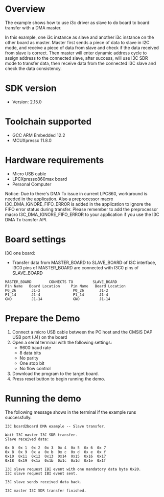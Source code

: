 Overview
========
The example shows how to use i3c driver as slave to do board to board transfer with a DMA master.

In this example, one i3c instance as slave and another i3c instance on the other board as master.
Master first sends a piece of data to slave in I2C mode, and receive a piece of data from slave
and check if the data received from slave is correct. Then master will enter dynamic address cycle
to assign address to the connected slave, after success, will use I3C SDR mode to transfer data,
then receive data from the connected I3C slave and check the data consistency.

SDK version
===========
- Version: 2.15.0

Toolchain supported
===================
- GCC ARM Embedded  12.2
- MCUXpresso  11.8.0

Hardware requirements
=====================
- Micro USB cable
- LPCXpresso860max board
- Personal Computer

Notice:
Due to there's DMA Tx issue in current LPC860, workaround is needed in the application. Also a preprocessor macro I3C_DMA_IGNORE_FIFO_ERROR
is added in the application to ignore the FIFO error status during transfer. Please remember to add the preprocessor macro I3C_DMA_IGNORE_FIFO_ERROR
to your application if you use the I3C DMA Tx transfer API.

Board settings
==============
I3C one board:
  + Transfer data from MASTER_BOARD to SLAVE_BOARD of I3C interface, I3C0 pins of MASTER_BOARD are connected with
    I3C0 pins of SLAVE_BOARD
~~~~~~~~~~~~~~~~~~~~~~~~~~~~~~~~~~~~~~~~~~~~~~~~~~~~~~
MASTER_BOARD        CONNECTS TO         SLAVE_BOARD
Pin Name   Board Location     Pin Name   Board Location
P0_26       J1-2               P0_26       J1-2
P1_14       J1-4               P1_14       J1-4
GND         J1-14              GND         J1-14
~~~~~~~~~~~~~~~~~~~~~~~~~~~~~~~~~~~~~~~~~~~~~~~~~~~~~~

Prepare the Demo
================
1.  Connect a micro USB cable between the PC host and the CMSIS DAP USB port (J4) on the board
2.  Open a serial terminal with the following settings:
    - 9600 baud rate
    - 8 data bits
    - No parity
    - One stop bit
    - No flow control
3.  Download the program to the target board.
4.  Press reset button to begin running the demo.

Running the demo
================
The following message shows in the terminal if the example runs successfully.

~~~~~~~~~~~~~~~~~~~~~~~~~~~~
I3C board2board DMA example -- Slave transfer.

Wait I3C master I3C SDR transfer.
Slave received data:

0x 0  0x 1  0x 2  0x 3  0x 4  0x 5  0x 6  0x 7  
0x 8  0x 9  0x a  0x b  0x c  0x d  0x e  0x f  
0x10  0x11  0x12  0x13  0x14  0x15  0x16  0x17  
0x18  0x19  0x1a  0x1b  0x1c  0x1d  0x1e  0x1f  

I3C slave request IBI event with one mandatory data byte 0x20.
I3C slave request IBI event sent.

I3C slave sends received data back.

I3C master I3C SDR transfer finished.
~~~~~~~~~~~~~~~~~~~~~~~~~~~~
